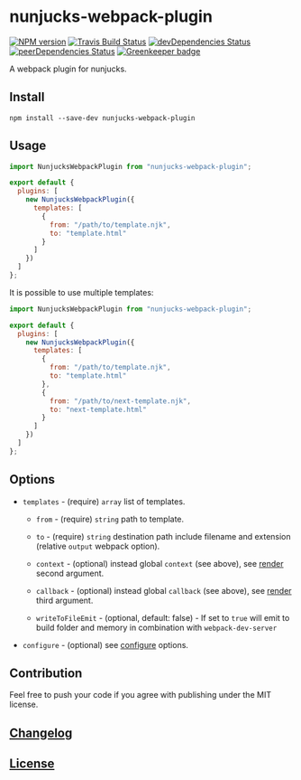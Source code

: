 # nunjucks-webpack-plugin

[![NPM version](https://img.shields.io/npm/v/nunjucks-webpack-plugin.svg)](https://www.npmjs.org/package/nunjucks-webpack-plugin)
[![Travis Build Status](https://img.shields.io/travis/itgalaxy/nunjucks-webpack-plugin/master.svg?label=build)](https://travis-ci.org/itgalaxy/nunjucks-webpack-plugin)
[![devDependencies Status](https://david-dm.org/itgalaxy/nunjucks-webpack-plugin/dev-status.svg)](https://david-dm.org/itgalaxy/nunjucks-webpack-plugin?type=dev)
[![peerDependencies Status](https://david-dm.org/itgalaxy/nunjucks-webpack-plugin/peer-status.svg)](https://david-dm.org/itgalaxy/nunjucks-webpack-plugin?type=peer)
[![Greenkeeper badge](https://badges.greenkeeper.io/itgalaxy/nunjucks-webpack-plugin.svg)](https://greenkeeper.io)

A webpack plugin for nunjucks.

## Install

```shell
npm install --save-dev nunjucks-webpack-plugin
```

## Usage

```js
import NunjucksWebpackPlugin from "nunjucks-webpack-plugin";

export default {
  plugins: [
    new NunjucksWebpackPlugin({
      templates: [
        {
          from: "/path/to/template.njk",
          to: "template.html"
        }
      ]
    })
  ]
};
```

It is possible to use multiple templates:

```js
import NunjucksWebpackPlugin from "nunjucks-webpack-plugin";

export default {
  plugins: [
    new NunjucksWebpackPlugin({
      templates: [
        {
          from: "/path/to/template.njk",
          to: "template.html"
        },
        {
          from: "/path/to/next-template.njk",
          to: "next-template.html"
        }
      ]
    })
  ]
};
```

## Options

* `templates` - (require) `array` list of templates.

  * `from` - (require) `string` path to template.

  * `to` - (require) `string` destination path include filename and extension
    (relative `output` webpack option).

  * `context` - (optional) instead global `context` (see above), see
    [render](https://mozilla.github.io/nunjucks/api.html#render) second
    argument.

  * `callback` - (optional) instead global `callback` (see above), see
    [render](https://mozilla.github.io/nunjucks/api.html#render) third argument.

  * `writeToFileEmit` - (optional, default: false) - If set to `true` will emit
    to build folder and memory in combination with `webpack-dev-server`

* `configure` - (optional) see
  [configure](https://mozilla.github.io/nunjucks/api.html#configure) options.

## Contribution

Feel free to push your code if you agree with publishing under the MIT license.

## [Changelog](CHANGELOG.md)

## [License](LICENSE)
